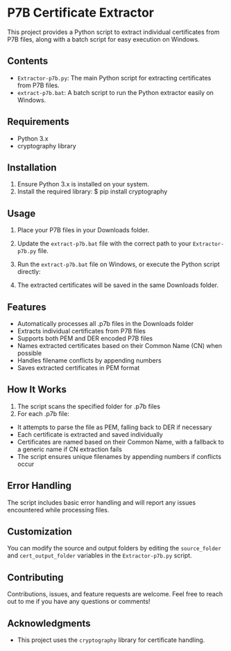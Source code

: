 # P7B Certificate Extractor

This project provides a Python script to extract individual certificates from P7B files, along with a batch script for easy execution on Windows.

## Contents

- `Extractor-p7b.py`: The main Python script for extracting certificates from P7B files.
- `extract-p7b.bat`: A batch script to run the Python extractor easily on Windows.

## Requirements

- Python 3.x
- cryptography library

## Installation

1. Ensure Python 3.x is installed on your system.
2. Install the required library: $ pip install cryptography

## Usage

1. Place your P7B files in your Downloads folder.
2. Update the `extract-p7b.bat` file with the correct path to your `Extractor-p7b.py` file.
3. Run the `extract-p7b.bat` file on Windows, or execute the Python script directly:


4. The extracted certificates will be saved in the same Downloads folder.

## Features

- Automatically processes all .p7b files in the Downloads folder
- Extracts individual certificates from P7B files
- Supports both PEM and DER encoded P7B files
- Names extracted certificates based on their Common Name (CN) when possible
- Handles filename conflicts by appending numbers
- Saves extracted certificates in PEM format

## How It Works

1. The script scans the specified folder for .p7b files
2. For each .p7b file:
- It attempts to parse the file as PEM, falling back to DER if necessary
- Each certificate is extracted and saved individually
- Certificates are named based on their Common Name, with a fallback to a generic name if CN extraction fails
- The script ensures unique filenames by appending numbers if conflicts occur

## Error Handling

The script includes basic error handling and will report any issues encountered while processing files.

## Customization

You can modify the source and output folders by editing the `source_folder` and `cert_output_folder` variables in the `Extractor-p7b.py` script.

## Contributing

Contributions, issues, and feature requests are welcome. Feel free to reach out to me if you have any questions or comments!

## Acknowledgments

- This project uses the `cryptography` library for certificate handling.